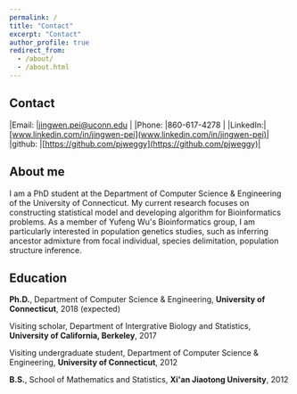 ```yaml
---
permalink: /
title: "Contact"
excerpt: "Contact"
author_profile: true
redirect_from: 
  - /about/
  - /about.html
---
```


Contact
------

|Email:   |jingwen.pei@uconn.edu          |
|Phone:   |860-617-4278                   |
|LinkedIn:|[www.linkedin.com/in/jingwen-pei](www.linkedin.com/in/jingwen-pei)|
|github:  |[https://github.com/pjweggy](https://github.com/pjweggy)|

About me
------

I am a PhD student at the Department of Computer Science & Engineering of the University of Connecticut. My current research focuses on constructing statistical model and developing algorithm for Bioinformatics problems. As a member of Yufeng Wu's Bioinformatics group, I am particularly interested in population genetics studies, such as inferring ancestor admixture from focal individual, species delimitation, population structure inference.

Education
------

**Ph.D.**, Department of Computer Science & Engineering, **University of Connecticut**, 2018 (expected)

Visiting scholar, Department of Intergrative Biology and Statistics, **University of California, Berkeley**, 2017

Visiting undergraduate student, Department of Computer Science & Engineering, **University of Connecticut**, 2012

**B.S.**, School of Mathematics and Statistics, **Xi'an Jiaotong University**, 2012

